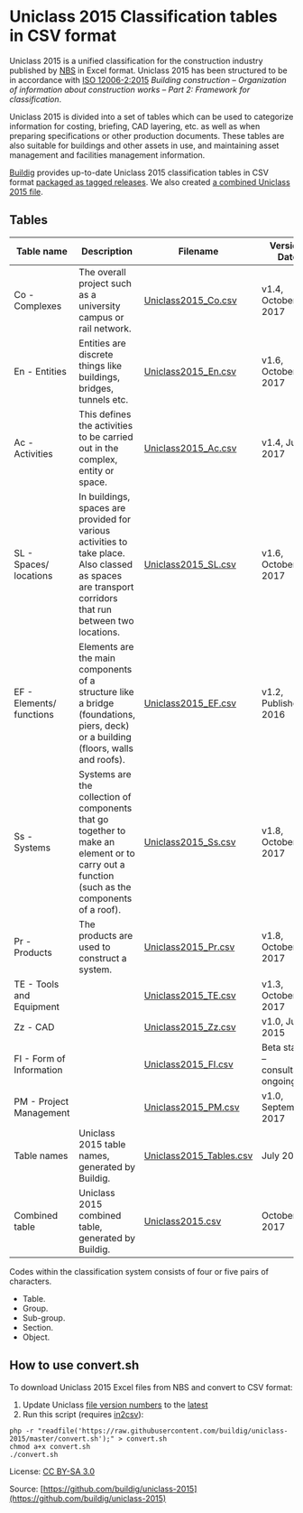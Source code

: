 # Uniclass 2015 Classification tables in CSV format

Uniclass 2015 is a unified classification for the construction industry published by [NBS](https://toolkit.thenbs.com/articles/classification) in Excel format. Uniclass 2015 has been structured to be in accordance with [ISO 12006-2:2015](https://www.iso.org/standard/61753.html) *Building construction – Organization of information about construction works – Part 2: Framework for classification*.

Uniclass 2015 is divided into a set of tables which can be used to categorize information for costing, briefing, CAD layering, etc. as well as when preparing specifications or other production documents. These tables are also suitable for buildings and other assets in use, and maintaining asset management and facilities management information.

[Buildig](http://buildig.com/) provides up-to-date Uniclass 2015 classification tables in CSV format [packaged as tagged releases](https://github.com/buildig/uniclass-2015/releases). We also created [a combined Uniclass 2015 file](Uniclass2015.csv).

## Tables

Table name | Description | Filename | Version, Date
--- | --- | --- | ---
Co - Complexes | The overall project such as a university campus or rail network. | [Uniclass2015_Co.csv](Uniclass2015_Co.csv) | v1.4, October 2017
En - Entities | Entities are discrete things like buildings, bridges, tunnels etc. | [Uniclass2015_En.csv](Uniclass2015_En.csv) | v1.6, October 2017
Ac - Activities | This defines the activities to be carried out in the complex, entity or space. | [Uniclass2015_Ac.csv](Uniclass2015_Ac.csv) | v1.4, July 2017
SL - Spaces/ locations | In buildings, spaces are provided for various activities to take place. Also classed as spaces are transport corridors that run between two locations. | [Uniclass2015_SL.csv](Uniclass2015_SL.csv) | v1.6, October 2017
EF - Elements/ functions | Elements are the main components of a structure like a bridge (foundations, piers, deck) or a building (floors, walls and roofs). | [Uniclass2015_EF.csv](Uniclass2015_EF.csv) | v1.2, Published 2016
Ss - Systems | Systems are the collection of components that go together to make an element or to carry out a function (such as the components of a roof). | [Uniclass2015_Ss.csv](Uniclass2015_Ss.csv) | v1.8, October 2017
Pr - Products | The products are used to construct a system. | [Uniclass2015_Pr.csv](Uniclass2015_Pr.csv) | v1.8, October 2017
TE - Tools and Equipment |  | [Uniclass2015_TE.csv](Uniclass2015_TE.csv) | v1.3, October 2017
Zz - CAD |  | [Uniclass2015_Zz.csv](Uniclass2015_Zz.csv) | v1.0, July 2015
FI - Form of Information |  | [Uniclass2015_FI.csv](Uniclass2015_FI.csv) | Beta status – consultation ongoing
PM - Project Management |  | [Uniclass2015_PM.csv](Uniclass2015_PM.csv) | v1.0, September 2017
Table names | Uniclass 2015 table names, generated by Buildig. | [Uniclass2015_Tables.csv](Uniclass2015_Tables.csv) | July 2017
Combined table | Uniclass 2015 combined table, generated by Buildig. | [Uniclass2015.csv](Uniclass2015.csv) | October 2017

Codes within the classification system consists of four or five pairs of characters.

- Table.
- Group.
- Sub-group.
- Section.
- Object.

## How to use convert.sh

To download Uniclass 2015 Excel files from NBS and convert to CSV format:

1. Update Uniclass [file version numbers](/convert.sh#L7-L17) to the [latest](https://toolkit.thenbs.com/articles/classification#classificationtables)
2. Run this script (requires [in2csv](http://csvkit.readthedocs.io/en/1.0.2/scripts/in2csv.html)):

```
php -r "readfile('https://raw.githubusercontent.com/buildig/uniclass-2015/master/convert.sh');" > convert.sh
chmod a+x convert.sh
./convert.sh
```
License: [CC BY-SA 3.0](https://creativecommons.org/licenses/by-sa/3.0/)

Source: [https://github.com/buildig/uniclass-2015](https://github.com/buildig/uniclass-2015)
